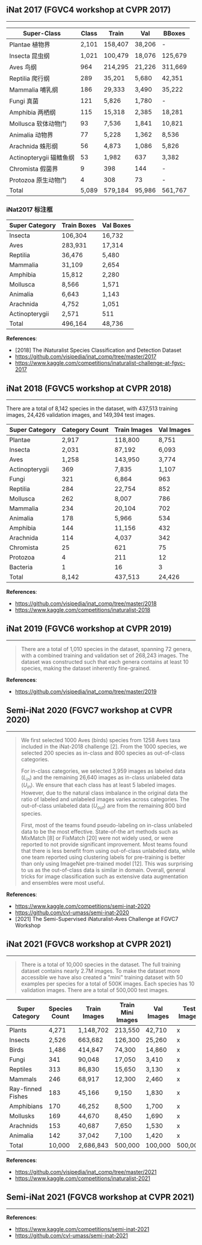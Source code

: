 ## iNat 2017 (FGVC4 workshop at CVPR 2017)
---
Super-Class             | Class | Train   | Val    | BBoxes
------------------------|-------|---------|--------|--------
Plantae 植物界          | 2,101 | 158,407 | 38,206 | -
Insecta 昆虫纲          | 1,021 | 100,479 | 18,076 | 125,679
Aves 鸟纲               |   964 | 214,295 | 21,226 | 311,669
Reptilia 爬行纲         |   289 |  35,201 |  5,680 |  42,351
Mammalia 哺乳纲         |   186 |  29,333 |  3,490 |  35,222
Fungi 真菌              |   121 |   5,826 |  1,780 | -
Amphibia 两栖纲         |   115 |  15,318 |  2,385 |  18,281
Mollusca 软体动物门     |    93 |   7,536 |  1,841 |  10,821
Animalia 动物界         |    77 |   5,228 |  1,362 |   8,536
Arachnida 蛛形纲        |    56 |   4,873 |  1,086 |   5,826
Actinopterygii 辐鳍鱼纲 |    53 |   1,982 |    637 |   3,382
Chromista 假菌界        |     9 |     398 |    144 | -
Protozoa 原生动物门     |     4 |     308 |     73 | -
Total                   | 5,089 | 579,184 | 95,986 | 561,767

### iNat2017 标注框

| Super Category | Train Boxes  | Val Boxes |
|----------------|--------------|-----------|
| Insecta        | 106,304      |16,732     |
| Aves           | 283,931      |17,314     |
| Reptilia       | 36,476       |5,480      |
| Mammalia       | 31,109       |2,654      |
| Amphibia       | 15,812       |2,280      |
| Mollusca       | 8,566        |1,571      |
| Animalia       | 6,643        |1,143      |
| Arachnida      | 4,752        |1,051      |
| Actinopterygii | 2,571        |511        |
| Total          | 496,164      |48,736     |


**References**:
- [2018] The iNaturalist Species Classification and Detection Dataset
- https://github.com/visipedia/inat_comp/tree/master/2017
- https://www.kaggle.com/competitions/inaturalist-challenge-at-fgvc-2017


## iNat 2018 (FGVC5 workshop at CVPR 2018)
---

There are a total of 8,142 species in the dataset, with 437,513 training images, 24,426 validation images, and 149,394 test images.

| Super Category   | Category Count   | Train Images | Val Images |
|------------------|------------------|--------------|------------|
| Plantae          | 2,917            | 118,800      |8,751       |
| Insecta          | 2,031            | 87,192       |6,093       |
| Aves             | 1,258            | 143,950      |3,774       |
| Actinopterygii   | 369              | 7,835        |1,107       |
| Fungi            | 321              | 6,864        |963         |
| Reptilia         | 284              | 22,754       |852         |
| Mollusca         | 262              | 8,007        |786         |
| Mammalia         | 234              | 20,104       |702         |
| Animalia         | 178              | 5,966        |534         |
| Amphibia         | 144              | 11,156       |432         |
| Arachnida        | 114              | 4,037        |342         |
| Chromista        | 25               | 621          |75          |
| Protozoa         | 4                | 211          |12          |
| Bacteria         | 1                | 16           |3           |
| Total            | 8,142            | 437,513      |24,426      |

**References**:
- https://github.com/visipedia/inat_comp/tree/master/2018
- https://www.kaggle.com/competitions/inaturalist-2018


## iNat 2019 (FGVC6 workshop at CVPR 2019)
---
> There are a total of 1,010 species in the dataset, spanning 72 genera, with a combined training and validation set of 268,243 images. The dataset was constructed such that each genera contains at least 10 species, making the dataset inherently fine-grained. 

**References**:
- https://github.com/visipedia/inat_comp/tree/master/2019


## Semi-iNat 2020 (FGVC7 workshop at CVPR 2020)
---
> We first selected 1000 Aves (birds) species from 1258 Aves taxa included in the iNat-2018 challenge [2]. From the 1000 species, we selected 200 species as in-class and 800 species as out-of-class categories.
> 
> For in-class categories, we selected 3,959 images as labeled data ($L_{in}$) and the remaining 26,640 images as in-class unlabeled data ($U_{in}$). We ensure that each class has at least 5 labeled images. However, due to the natural class imbalance in the original data the ratio of labeled and unlabeled images varies across categories. The out-of-class unlabeled data ($U_{out}$) are from the remaining 800 bird species.
> 
> First, most of the teams found pseudo-labeling on in-class unlabeled data to be the most effective. State-of-the art methods such as MixMatch [8] or FixMatch [20] were not widely used, or were reported to not provide significant improvement. Most teams found that there is less benefit from using out-of-class unlabeled data, while one team reported using clustering labels for pre-training is better than only using ImageNet pre-trained model [12]. This was surprising to us as the out-of-class data is similar in domain. Overall, general tricks for image classification such as extensive data augmentation and ensembles were most useful.

**References**:
- https://www.kaggle.com/competitions/semi-inat-2020
- https://github.com/cvl-umass/semi-inat-2020
- [2021] The Semi-Supervised iNaturalist-Aves Challenge at FGVC7 Workshop


## iNat 2021 (FGVC8 workshop at CVPR 2021)
---

> There is a total of 10,000 species in the dataset. The full training dataset contains nearly 2.7M images. To make the dataset more accessible we have also created a "mini" training dataset with 50 examples per species for a total of 500K images. Each species has 10 validation images. There are a total of 500,000 test images. 

| Super Category    | Species Count | Train Images  | Train Mini Images | Val Images | Test Images |
|-------------------|---------------|---------------|-------------------|------------|-------------|
| Plants            | 4,271         | 1,148,702     | 213,550           |42,710      | x           |
| Insects           | 2,526         | 663,682       | 126,300           |25,260      | x           |
| Birds             | 1,486         | 414,847       | 74,300            |14,860      | x           |
| Fungi             | 341           | 90,048        | 17,050            |3,410       | x           |
| Reptiles          | 313           | 86,830        | 15,650            |3,130       | x           |
| Mammals           | 246           | 68,917        | 12,300            |2,460       | x           |
| Ray-finned Fishes | 183           | 45,166        | 9,150             |1,830       | x           |
| Amphibians        | 170           | 46,252        | 8,500             |1,700       | x           |
| Mollusks          | 169           | 44,670        | 8,450             |1,690       | x           |
| Arachnids         | 153           | 40,687        | 7,650             |1,530       | x           |
| Animalia          | 142           | 37,042        | 7,100             |1,420       | x           |
| Total             | 10,000        | 2,686,843     | 500,000           |100,000     | 500,000     |

**References**:
- https://github.com/visipedia/inat_comp/tree/master/2021
- https://www.kaggle.com/competitions/inaturalist-2021


## Semi-iNat 2021 (FGVC8 workshop at CVPR 2021)
----
**References**:
- https://www.kaggle.com/competitions/semi-inat-2021
- https://github.com/cvl-umass/semi-inat-2021
  
